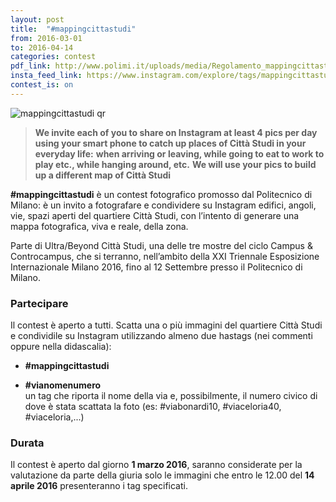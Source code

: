```yaml
---
layout: post
title:  "#mappingcittastudi"
from: 2016-03-01
to: 2016-04-14
categories: contest
pdf_link: http://www.polimi.it/uploads/media/Regolamento_mappingcittastudi.pdf
insta_feed_link: https://www.instagram.com/explore/tags/mappingcittastudi
contest_is: on
---
```



![mappingcittastudi qr]({{site.baseurl}}/assets/i/beyondcittastudi_org-contest-mappingcittastudi.png)


> **We invite each of you to share on Instagram at least 4 pics per day using your smart phone to catch up places of Città Studi in your everyday life:**
> **when arriving or leaving, while going to eat to work to play etc., while hanging around, etc.**
> **We will use your pics to build up a different map of Città Studi**


**#‎mappingcittastudi** è un contest fotografico promosso dal Politecnico di Milano: è un invito a fotografare e condividere su Instagram edifici, angoli, vie, spazi aperti del quartiere Città Studi, con l’intento di generare una mappa fotografica, viva e reale, della zona.

Parte di Ultra/Beyond Città Studi, una delle tre mostre del ciclo Campus &amp; Controcampus, che si terranno, nell’ambito della XXI Triennale Esposizione Internazionale Milano 2016, fino al 12 Settembre presso il Politecnico di Milano.


### Partecipare

Il contest è aperto a tutti. Scatta una o più immagini del quartiere Città Studi e condividile su Instagram utilizzando almeno due hastags (nei commenti oppure nella didascalia):

- **#mappingcittastudi**

- **#vianomenumero**  
un tag che riporta il nome della via e, possibilmente, il numero civico di dove è stata scattata la foto (es: #viabonardi10, #viaceloria40, #viaceloria,...)

### Durata

Il contest è aperto dal giorno **1 marzo 2016**, saranno considerate per la valutazione da parte della giuria solo le immagini che entro le 12.00 del **14 aprile 2016** presenteranno i tag specificati.
